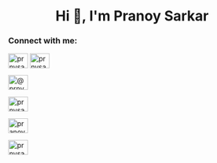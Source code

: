 <h1 align="center">Hi 👋, I'm Pranoy Sarkar</h1>
<h3 align="left">Connect with me:</h3>
<p align="left">

<a href="https://twitter.com/prnysarkar" target="blank"><img align="center" src="https://cdn.jsdelivr.net/npm/simple-icons@3.0.1/icons/twitter.svg" alt="prnysarkar" height="30" width="40" /></a>
<a href="https://linkedin.com/in/prnysarkar" target="blank"><img align="center" src="https://cdn.jsdelivr.net/npm/simple-icons@3.0.1/icons/linkedin.svg" alt="prnysarkar" height="30" width="40" /></a>

<a href="https://medium.com/@prnysarkar" target="blank"><img align="center" src="https://cdn.jsdelivr.net/npm/simple-icons@3.0.1/icons/medium.svg" alt="@prnysarkar" height="30" width="40" /></a>

<a href="https://codepen.io/prnysarkar" target="blank"><img align="center" src="https://cdn.jsdelivr.net/npm/simple-icons@3.0.1/icons/codepen.svg" alt="prnysarkar" height="30" width="40" /></a>


<a href="https://stackoverflow.com/users/pranoy-sarkar" target="blank"><img align="center" src="https://cdn.jsdelivr.net/npm/simple-icons@3.0.1/icons/stackoverflow.svg" alt="pranoy-sarkar" height="30" width="40" /></a>


<a href="https://instagram.com/prnysarkar" target="blank"><img align="center" src="https://cdn.jsdelivr.net/npm/simple-icons@3.0.1/icons/instagram.svg" alt="prnysarkar" height="30" width="40" /></a>


</p>
